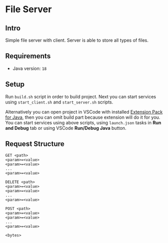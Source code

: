 # File Server

## Intro

Simple file server with client. Server is able to store all types of files.

## Requirements

- Java version: `18`

## Setup

Run `build.sh` script in order to build project. Next you can start services using `start_client.sh` and `start_server.sh` scripts.

Alternatively you can open project in VSCode with installed [Extension Pack for Java](https://marketplace.visualstudio.com/items?itemName=vscjava.vscode-java-pack), then you can omit build part because extension will do it for you. You can start services using above scripts, using `launch.json` tasks in **Run and Debug** tab or using VSCode **Run/Debug Java** button.

## Request Structure

```
GET <path>
<param>=<value>
<param>=<value>
...
<param>=<value>

```

```
DELETE <path>
<param>=<value>
<param>=<value>
...
<param>=<value>

```

```
POST <path>
<param>=<value>
<param>=<value>
...
<param>=<value>

<bytes>
```

